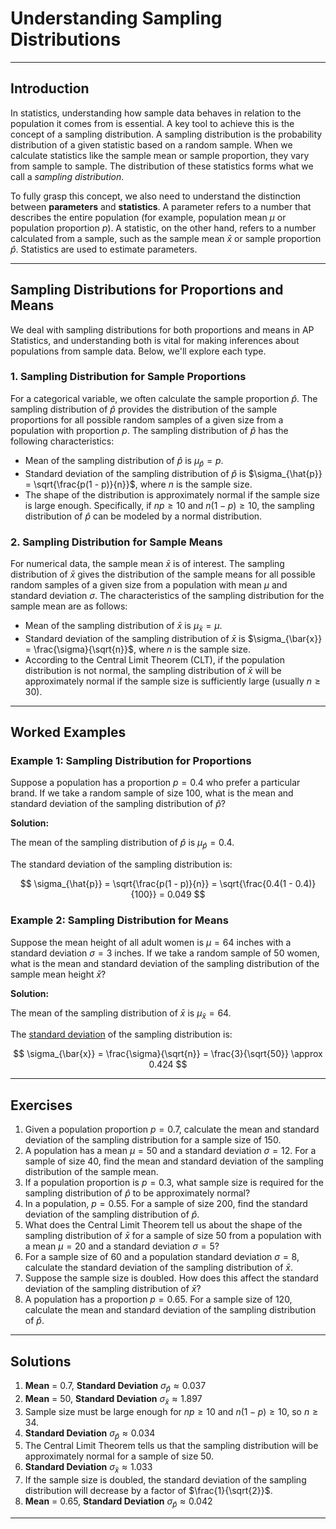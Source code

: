 # Understanding Sampling Distributions

---

## Introduction

In statistics, understanding how sample data behaves in relation to the population it comes from is essential. A key tool to achieve this is the concept of a sampling distribution. A sampling distribution is the probability distribution of a given statistic based on a random sample. When we calculate statistics like the sample mean or sample proportion, they vary from sample to sample. The distribution of these statistics forms what we call a *sampling distribution*.

To fully grasp this concept, we also need to understand the distinction between **parameters** and **statistics**. A parameter refers to a number that describes the entire population (for example, population mean $\mu$ or population proportion $p$). A statistic, on the other hand, refers to a number calculated from a sample, such as the sample mean $\bar{x}$ or sample proportion $\hat{p}$. Statistics are used to estimate parameters.

---

## Sampling Distributions for Proportions and Means

We deal with sampling distributions for both proportions and means in AP Statistics, and understanding both is vital for making inferences about populations from sample data. Below, we'll explore each type.

### 1. Sampling Distribution for Sample Proportions

For a categorical variable, we often calculate the sample proportion $\hat{p}$. The sampling distribution of $\hat{p}$ provides the distribution of the sample proportions for all possible random samples of a given size from a population with proportion $p$. The sampling distribution of $\hat{p}$ has the following characteristics:

- Mean of the sampling distribution of $\hat{p}$ is $\mu_{\hat{p}} = p$.
- Standard deviation of the sampling distribution of $\hat{p}$ is $\sigma_{\hat{p}} = \sqrt{\frac{p(1 - p)}{n}}$, where $n$ is the sample size.
- The shape of the distribution is approximately normal if the sample size is large enough. Specifically, if $np \geq 10$ and $n(1 - p) \geq 10$, the sampling distribution of $\hat{p}$ can be modeled by a normal distribution.

### 2. Sampling Distribution for Sample Means

For numerical data, the sample mean $\bar{x}$ is of interest. The sampling distribution of $\bar{x}$ gives the distribution of the sample means for all possible random samples of a given size from a population with mean $\mu$ and standard deviation $\sigma$. The characteristics of the sampling distribution for the sample mean are as follows:

- Mean of the sampling distribution of $\bar{x}$ is $\mu_{\bar{x}} = \mu$.
- Standard deviation of the sampling distribution of $\bar{x}$ is $\sigma_{\bar{x}} = \frac{\sigma}{\sqrt{n}}$, where $n$ is the sample size.
- According to the Central Limit Theorem (CLT), if the population distribution is not normal, the sampling distribution of $\bar{x}$ will be approximately normal if the sample size is sufficiently large (usually $n \geq 30$).

---

## Worked Examples

### Example 1: Sampling Distribution for Proportions

Suppose a population has a proportion $p = 0.4$ who prefer a particular brand. If we take a random sample of size 100, what is the mean and standard deviation of the sampling distribution of $\hat{p}$?

**Solution:**

The mean of the sampling distribution of $\hat{p}$ is $\mu_{\hat{p}} = 0.4$.

The standard deviation of the sampling distribution is:

$$
\sigma_{\hat{p}} = \sqrt{\frac{p(1 - p)}{n}} = \sqrt{\frac{0.4(1 - 0.4)}{100}} = 0.049
$$

### Example 2: Sampling Distribution for Means

Suppose the mean height of all adult women is $\mu = 64$ inches with a standard deviation $\sigma = 3$ inches. If we take a random sample of 50 women, what is the mean and standard deviation of the sampling distribution of the sample mean height $\bar{x}$?

**Solution:**

The mean of the sampling distribution of $\bar{x}$ is $\mu_{\bar{x}} = 64$.

The [standard deviation](https://github.com/Mr-McCurdy/Curriculum/tree/main/APStatistics) of the sampling distribution is:

$$
\sigma_{\bar{x}} = \frac{\sigma}{\sqrt{n}} = \frac{3}{\sqrt{50}} \approx 0.424
$$

---

## Exercises

1. Given a population proportion $p = 0.7$, calculate the mean and standard deviation of the sampling distribution for a sample size of 150.
2. A population has a mean $\mu = 50$ and a standard deviation $\sigma = 12$. For a sample of size 40, find the mean and standard deviation of the sampling distribution of the sample mean.
3. If a population proportion is $p = 0.3$, what sample size is required for the sampling distribution of $\hat{p}$ to be approximately normal?
4. In a population, $p = 0.55$. For a sample of size 200, find the standard deviation of the sampling distribution of $\hat{p}$.
5. What does the Central Limit Theorem tell us about the shape of the sampling distribution of $\bar{x}$ for a sample of size 50 from a population with a mean $\mu = 20$ and a standard deviation $\sigma = 5$?
6. For a sample size of 60 and a population standard deviation $\sigma = 8$, calculate the standard deviation of the sampling distribution of $\bar{x}$.
7. Suppose the sample size is doubled. How does this affect the standard deviation of the sampling distribution of $\bar{x}$?
8. A population has a proportion $p = 0.65$. For a sample size of 120, calculate the mean and standard deviation of the sampling distribution of $\hat{p}$.

---

## Solutions

1. **Mean** = 0.7, **Standard Deviation** $\sigma_{\hat{p}} \approx 0.037$
2. **Mean** = 50, **Standard Deviation** $\sigma_{\bar{x}} \approx 1.897$
3. Sample size must be large enough for $np \geq 10$ and $n(1 - p) \geq 10$, so $n \geq 34$.
4. **Standard Deviation** $\sigma_{\hat{p}} \approx 0.034$
5. The Central Limit Theorem tells us that the sampling distribution will be approximately normal for a sample of size 50.
6. **Standard Deviation** $\sigma_{\bar{x}} \approx 1.033$
7. If the sample size is doubled, the standard deviation of the sampling distribution will decrease by a factor of $\frac{1}{\sqrt{2}}$.
8. **Mean** = 0.65, **Standard Deviation** $\sigma_{\hat{p}} \approx 0.042$

---